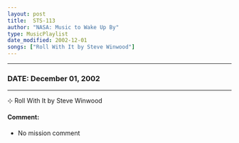 ```yaml
---
layout: post
title:  STS-113
author: "NASA: Music to Wake Up By"
type: MusicPlaylist
date_modified: 2002-12-01
songs: ["Roll With It by Steve Winwood"]
---
```


----
### DATE: December 01, 2002
----
⊹ Roll With It by Steve Winwood

#### Comment:
* No mission comment



<br/>
<center>
	<a target="_blank"
	   href="https://twitter.com/intent/tweet?hashtags=Space,NASA,Playlist,NASAWakeupCalls,SpaceProgram&text={{ page.author}}, '{{ page.songs.first }}' {{ page.title }}, {{ page.date | date: '%B %d, %Y' }}. {{ site.url }}{{ page.url }} @nasawakeupcalls">
	   <i class="fab fa-twitter" alt="Tweet this page" style="font-size: 1.3em;"></i>
	</a>
	&nbsp; 	<i class="fas fa-user-astronaut" style="font-size: 1.5em;"></i> &nbsp;
    <a type="amzn" search="'Roll With It by Steve Winwood'" category="popular music">
        <i class="fab fa-amazon" style="font-size: 1.3em;"></i>
    </a>
</center>
